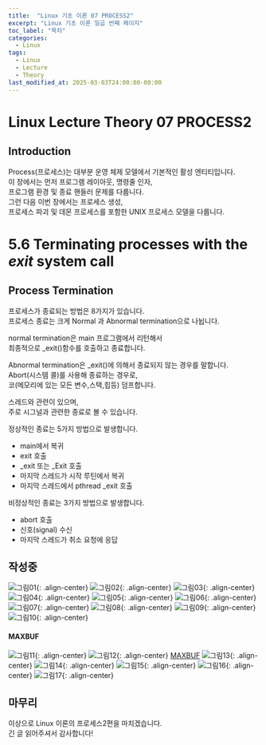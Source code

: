 ```yaml
---
title:  "Linux 기초 이론 07 PROCESS2"
excerpt: "Linux 기초 이론 일곱 번째 페이지"
toc_label: "목차"
categories:
  - Linux
tags:
  - Linux
  - Lecture
  - Theory
last_modified_at: 2025-03-03T24:00:00-00:00
---
```


# Linux Lecture Theory 07 PROCESS2
## Introduction
Process(프로세스)는 대부분 운영 체제 모델에서 기본적인 활성 엔티티입니다.  
이 장에서는 먼저 프로그램 레이아웃, 명령줄 인자,  
프로그램 환경 및 종료 핸들러 문제를 다룹니다.  
그런 다음 이번 장에서는 프로세스 생성,  
프로세스 파괴 및 데몬 프로세스를 포함한 UNIX 프로세스 모델을 다룹니다.

# 5.6 Terminating processes with the *exit* system call
## Process Termination
프로세스가 종료되는 방법은 8가지가 있습니다.  
프로세스 종료는 크게 Normal 과 Abnormal termination으로 나뉩니다.

normal termination은 main 프로그램에서 리턴해서  
최종적으로 _exit()함수를 호출하고 종료합니다.

Abnormal termination은 _exit()에 의해서 종료되지 않는 경우를 말합니다.  
Abort(시스템 콜)를 사용해 종료하는 경우로,  
코(메모리에 있는 모든 변수,스택,힙등) 덤프합니다.

스레드와 관련이 있으며,  
주로 시그널과 관련한 종료로 볼 수 있습니다.

정상적인 종료는 5가지 방법으로 발생합니다.  
- main에서 복귀
- exit 호출
- _exit 또는 _Exit 호출
- 마지막 스레드가 시작 루틴에서 복귀
- 마지막 스레드에서 pthread _exit 호출

비정상적인 종료는 3가지 방법으로 발생합니다.  
- abort 호출
- 신호(signal) 수신
- 마지막 스레드가 취소 요청에 응답

## 작성중
![그림01](https://ji-hun-park.github.io/assets/images/LNXIMG056.jpg "그림01"){: .align-center}
![그림02](https://ji-hun-park.github.io/assets/images/LNXIMG057.jpg "그림02"){: .align-center}
![그림03](https://ji-hun-park.github.io/assets/images/LNXIMG058.jpg "그림03"){: .align-center}
![그림04](https://ji-hun-park.github.io/assets/images/LNXIMG059.jpg "그림04"){: .align-center}
![그림05](https://ji-hun-park.github.io/assets/images/LNXIMG060.jpg "그림05"){: .align-center}
![그림06](https://ji-hun-park.github.io/assets/images/LNXIMG061.jpg "그림06"){: .align-center}
![그림07](https://ji-hun-park.github.io/assets/images/LNXIMG062.jpg "그림07"){: .align-center}
![그림08](https://ji-hun-park.github.io/assets/images/LNXIMG063.jpg "그림08"){: .align-center}
![그림09](https://ji-hun-park.github.io/assets/images/LNXIMG064.jpg "그림09"){: .align-center}
![그림10](https://ji-hun-park.github.io/assets/images/LNXIMG065.jpg "그림10"){: .align-center}
#### MAXBUF
![그림11](https://ji-hun-park.github.io/assets/images/LNXIMG066.jpg "그림11"){: .align-center}
![그림12](https://ji-hun-park.github.io/assets/images/LNXIMG067.jpg "그림12"){: .align-center}
[MAXBUF](https://ji-hun-park.github.io/linux/Linux-Theory-07/#maxbuf)
![그림13](https://ji-hun-park.github.io/assets/images/LNXIMG068.jpg "그림13"){: .align-center}
![그림14](https://ji-hun-park.github.io/assets/images/LNXIMG069.jpg "그림14"){: .align-center}
![그림15](https://ji-hun-park.github.io/assets/images/LNXIMG070.jpg "그림15"){: .align-center}
![그림16](https://ji-hun-park.github.io/assets/images/LNXIMG071.jpg "그림16"){: .align-center}
![그림17](https://ji-hun-park.github.io/assets/images/LNXIMG072.jpg "그림17"){: .align-center}

## 마무리
이상으로 Linux 이론의 프로세스2편을 마치겠습니다.  
긴 글 읽어주셔서 감사합니다!
